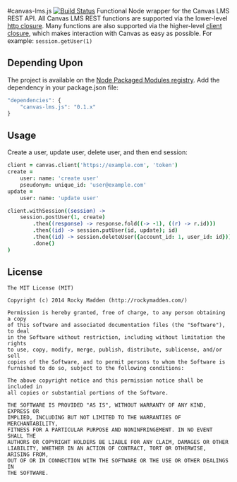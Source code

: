 #canvas-lms.js [![Build Status](https://travis-ci.org/rockymadden/canvas-lms.js.png?branch=master)](http://travis-ci.org/rockymadden/canvas-lms.js)
Functional Node wrapper for the Canvas LMS REST API. All Canvas LMS REST functions are supported via the lower-level
[http closure](https://github.com/rockymadden/canvas-lms.js/blob/master/src/main/coffeescript/lib/http.coffee). Many
functions are also supported via the higher-level
[client closure](https://github.com/rockymadden/canvas-lms.js/tree/master/src/main/coffeescript/lib/client.coffee),
which makes interaction with Canvas as easy as possible. For example: `session.getUser(1)`

## Depending Upon
The project is available on the [Node Packaged Modules registry](https://npmjs.org/package/canvas-lms.js). Add the
dependency in your package.json file:

```javascript
"dependencies": {
	"canvas-lms.js": "0.1.x"
}
```

## Usage
Create a user, update user, delete user, and then end session:
```coffeescript
client = canvas.client('https://example.com', 'token')
create =
	user: name: 'create user'
	pseudonym: unique_id: 'user@example.com'
update =
	user: name: 'update user'

client.withSession((session) ->
	session.postUser(1, create)
		.then((response) -> response.fold((-> -1), ((r) -> r.id)))
		.then((id) -> session.putUser(id, update); id)
		.then((id) -> session.deleteUser({account_id: 1, user_id: id}))
		.done()
)
```

## License
```
The MIT License (MIT)

Copyright (c) 2014 Rocky Madden (http://rockymadden.com/)

Permission is hereby granted, free of charge, to any person obtaining a copy
of this software and associated documentation files (the "Software"), to deal
in the Software without restriction, including without limitation the rights
to use, copy, modify, merge, publish, distribute, sublicense, and/or sell
copies of the Software, and to permit persons to whom the Software is
furnished to do so, subject to the following conditions:

The above copyright notice and this permission notice shall be included in
all copies or substantial portions of the Software.

THE SOFTWARE IS PROVIDED "AS IS", WITHOUT WARRANTY OF ANY KIND, EXPRESS OR
IMPLIED, INCLUDING BUT NOT LIMITED TO THE WARRANTIES OF MERCHANTABILITY,
FITNESS FOR A PARTICULAR PURPOSE AND NONINFRINGEMENT. IN NO EVENT SHALL THE
AUTHORS OR COPYRIGHT HOLDERS BE LIABLE FOR ANY CLAIM, DAMAGES OR OTHER
LIABILITY, WHETHER IN AN ACTION OF CONTRACT, TORT OR OTHERWISE, ARISING FROM,
OUT OF OR IN CONNECTION WITH THE SOFTWARE OR THE USE OR OTHER DEALINGS IN
THE SOFTWARE.
```
